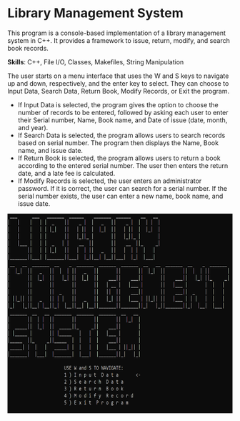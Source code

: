 # Library Management System

This program is a console-based implementation of a library management system in C++. It provides a framework to issue, return, modify, and search book records.

**Skills**: C++, File I/O, Classes, Makefiles, String Manipulation

The user starts on a menu interface that uses the W and S keys to navigate up and down, respectively, and the enter key to select. They can choose to Input Data, Search Data, Return Book, Modify Records, or Exit the program.

- If Input Data is selected, the program gives the option to choose the number of records to be entered, followed by asking each user to enter their Serial number, Name, Book name, and Date of issue (date, month, and year).
- If Search Data is selected, the program allows users to search records based on serial number. The program then displays the Name, Book name, and issue date.
- If Return Book is selected, the program allows users to return a book according to the entered serial number. The user then enters the return date, and a late fee is calculated.
- If Modify Records is selected, the user enters an administrator password. If it is correct, the user can search for a serial number. If the serial number exists, the user can enter a new name, book name, and issue date.

<img src="main-menu.png" alt="An image of the main menu screen" width="684" height="447"/>

